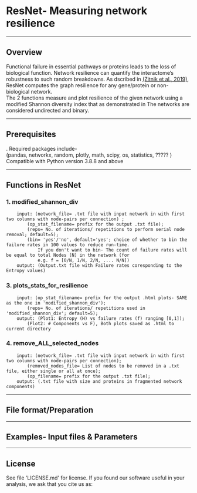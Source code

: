 # ResNet- Measuring network resilience  
---------
Overview
---------
Functional failure in essential pathways or proteins leads to the loss of biological function. Network resilience can quantify the interactome’s robustness to such random breakdowns. As dscribed in [(Zitnik et al., 2019)](https://www.pnas.org/doi/10.1073/pnas.1818013116), ResNet computes the graph resilience for any gene/protein or non-biological network.       
The 2 functions measure and plot resilience of the given network using a modified Shannon diversity index that as demonstrated in 
The networks are considered undirected and binary.  




-------------
Prerequisites
-------------
. Required packages include-  
(pandas, networkx, random, plotly, math, scipy, os, statistics, ????? )   
Compatible with Python version 3.8.8 and above  

-------------
Functions in ResNet
-------------

### 1. modified_shannon_div  
        input: (network_file= .txt file with input network in with first two columns with node-pairs per connection) ;  
            (op_stat_filename= prefix for the output .txt file);  
            (reps= No. of iterations/ repetitions to perform serial node removal; default=5);  
            (bin= 'yes'/'no', default='yes'; choice of whether to bin the failure rates in 100 values to reduce run-time.  
                If you don't want to bin- The count of failure rates will be equal to total Nodes (N) in the network (for
                e.g. f = [0/N, 1/N, 2/N, .... N/N])  
        output: (Output.txt file with Failure rates coresponding to the Entropy values)  

### 3. plots_stats_for_resilience  
        input: (op_stat_filename= prefix for the output .html plots- SAME as the one in 'modified_shannon_div');  
            (reps= No. of iterations/ repetitions used in 'modified_shannon_div'; default=5);  
        output: (Plot1: Entropy (H) vs failure rates (f) ranging [0,1]);  
            (Plot2: # Components vs F), Both plots saved as .html to current directory  

### 4. remove_ALL_selected_nodes
        input: (network_file= .txt file with input network in with first two columns with node-pairs per connection);
            (removed_nodes_file= List of nodes to be removed in a .txt file, either single or all at once);
            (op_filename= prefix for the output .txt file);  
        output: (.txt file with size and proteins in fragmented network components)   



-----------------------
File format/Preparation
-----------------------



-----------------------
Examples- Input files & Parameters  
-----------------------



-------
License
-------
See file 'LICENSE.md' for license. If you found our software useful in your analysis, we ask that you cite us as:










